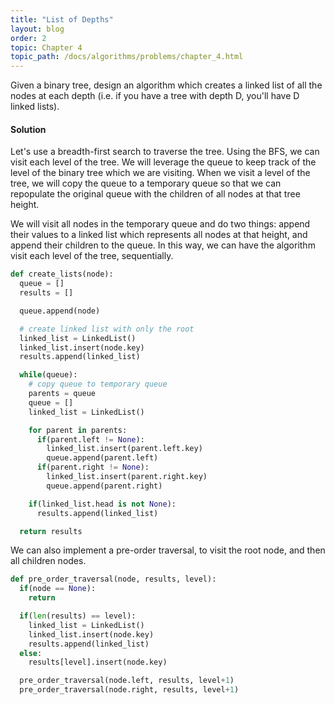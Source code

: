 ```yaml
---
title: "List of Depths"
layout: blog
order: 2
topic: Chapter 4
topic_path: /docs/algorithms/problems/chapter_4.html
---
```

Given a binary tree, design an algorithm which creates a linked list of all the nodes at each depth (i.e. if you have a tree with depth D, you'll have D linked lists).

#### Solution
Let's use a breadth-first search to traverse the tree. Using the BFS, we can visit each level of the tree. We will leverage the queue to keep track of the level of the binary tree which we are visiting. When we visit a level of the tree, we will copy the queue to a temporary queue so that we can repopulate the original queue with the children of all nodes at that tree height.

We will visit all nodes in the temporary queue and do two things: append their values to a linked list which represents all nodes at that height, and append their children to the queue. In this way, we can have the algorithm visit each level of the tree, sequentially.

```python
def create_lists(node):
  queue = []
  results = []

  queue.append(node)

  # create linked list with only the root
  linked_list = LinkedList()
  linked_list.insert(node.key)
  results.append(linked_list)

  while(queue):
    # copy queue to temporary queue
    parents = queue
    queue = []
    linked_list = LinkedList()

    for parent in parents:
      if(parent.left != None):
        linked_list.insert(parent.left.key)
        queue.append(parent.left)
      if(parent.right != None):
        linked_list.insert(parent.right.key)
        queue.append(parent.right)

    if(linked_list.head is not None):
      results.append(linked_list)

  return results
```

We can also implement a pre-order traversal, to visit the root node, and then all children nodes.

```python
def pre_order_traversal(node, results, level):
  if(node == None):
    return

  if(len(results) == level):
    linked_list = LinkedList()
    linked_list.insert(node.key)
    results.append(linked_list)
  else:
    results[level].insert(node.key)

  pre_order_traversal(node.left, results, level+1)
  pre_order_traversal(node.right, results, level+1)
```